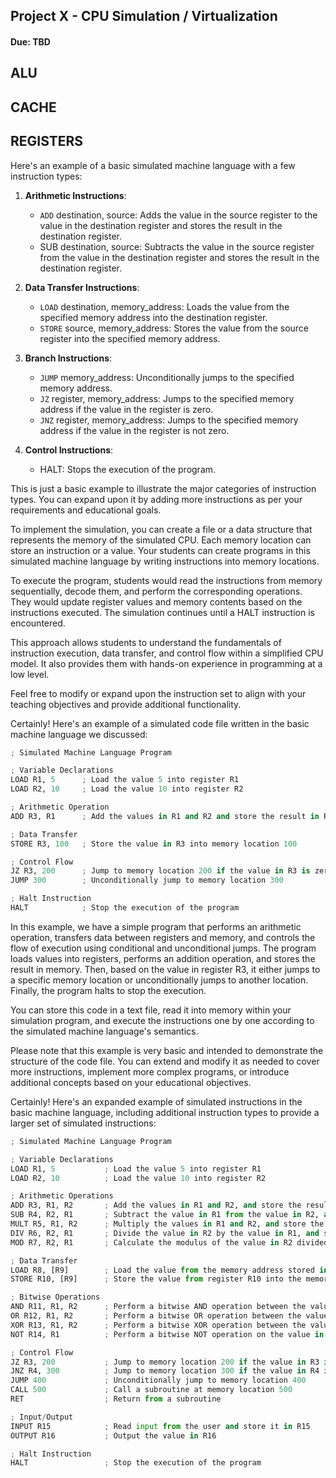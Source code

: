 ## Project X - CPU Simulation / Virtualization
#### Due: TBD


## ALU
## CACHE
## REGISTERS

Here's an example of a basic simulated machine language with a few instruction types:

1. **Arithmetic Instructions**:
   - `ADD` destination, source: Adds the value in the source register to the value in the destination register and stores the result in the destination register.
   - SUB destination, source: Subtracts the value in the source register from the value in the destination register and stores the result in the destination register.

2. **Data Transfer Instructions**:
   - `LOAD` destination, memory_address: Loads the value from the specified memory address into the destination register.
   - `STORE` source, memory_address: Stores the value from the source register into the specified memory address.

3. **Branch Instructions**:
   - `JUMP` memory_address: Unconditionally jumps to the specified memory address.
   - `JZ` register, memory_address: Jumps to the specified memory address if the value in the register is zero.
   - `JNZ` register, memory_address: Jumps to the specified memory address if the value in the register is not zero.

4. **Control Instructions**:
   - HALT: Stops the execution of the program.

This is just a basic example to illustrate the major categories of instruction types. You can expand upon it by adding more instructions as per your requirements and educational goals.

To implement the simulation, you can create a file or a data structure that represents the memory of the simulated CPU. Each memory location can store an instruction or a value. Your students can create programs in this simulated machine language by writing instructions into memory locations.

To execute the program, students would read the instructions from memory sequentially, decode them, and perform the corresponding operations. They would update register values and memory contents based on the instructions executed. The simulation continues until a HALT instruction is encountered.

This approach allows students to understand the fundamentals of instruction execution, data transfer, and control flow within a simplified CPU model. It also provides them with hands-on experience in programming at a low level.

Feel free to modify or expand upon the instruction set to align with your teaching objectives and provide additional functionality.

Certainly! Here's an example of a simulated code file written in the basic machine language we discussed:

```python
; Simulated Machine Language Program

; Variable Declarations
LOAD R1, 5      ; Load the value 5 into register R1
LOAD R2, 10     ; Load the value 10 into register R2

; Arithmetic Operation
ADD R3, R1      ; Add the values in R1 and R2 and store the result in R3

; Data Transfer
STORE R3, 100   ; Store the value in R3 into memory location 100

; Control Flow
JZ R3, 200      ; Jump to memory location 200 if the value in R3 is zero
JUMP 300        ; Unconditionally jump to memory location 300

; Halt Instruction
HALT            ; Stop the execution of the program
```

In this example, we have a simple program that performs an arithmetic operation, transfers data between registers and memory, and controls the flow of execution using conditional and unconditional jumps. The program loads values into registers, performs an addition operation, and stores the result in memory. Then, based on the value in register R3, it either jumps to a specific memory location or unconditionally jumps to another location. Finally, the program halts to stop the execution.

You can store this code in a text file, read it into memory within your simulation program, and execute the instructions one by one according to the simulated machine language's semantics.

Please note that this example is very basic and intended to demonstrate the structure of the code file. You can extend and modify it as needed to cover more instructions, implement more complex programs, or introduce additional concepts based on your educational objectives.

Certainly! Here's an expanded example of simulated instructions in the basic machine language, including additional instruction types to provide a larger set of simulated instructions:

```python
; Simulated Machine Language Program

; Variable Declarations
LOAD R1, 5           ; Load the value 5 into register R1
LOAD R2, 10          ; Load the value 10 into register R2

; Arithmetic Operations
ADD R3, R1, R2       ; Add the values in R1 and R2, and store the result in R3
SUB R4, R2, R1       ; Subtract the value in R1 from the value in R2, and store the result in R4
MULT R5, R1, R2      ; Multiply the values in R1 and R2, and store the result in R5
DIV R6, R2, R1       ; Divide the value in R2 by the value in R1, and store the result in R6
MOD R7, R2, R1       ; Calculate the modulus of the value in R2 divided by the value in R1, and store the result in R7

; Data Transfer
LOAD R8, [R9]        ; Load the value from the memory address stored in R9 into register R8
STORE R10, [R9]      ; Store the value from register R10 into the memory address stored in R9

; Bitwise Operations
AND R11, R1, R2      ; Perform a bitwise AND operation between the values in R1 and R2, and store the result in R11
OR R12, R1, R2       ; Perform a bitwise OR operation between the values in R1 and R2, and store the result in R12
XOR R13, R1, R2      ; Perform a bitwise XOR operation between the values in R1 and R2, and store the result in R13
NOT R14, R1          ; Perform a bitwise NOT operation on the value in R1, and store the result in R14

; Control Flow
JZ R3, 200           ; Jump to memory location 200 if the value in R3 is zero
JNZ R4, 300          ; Jump to memory location 300 if the value in R4 is not zero
JUMP 400             ; Unconditionally jump to memory location 400
CALL 500             ; Call a subroutine at memory location 500
RET                  ; Return from a subroutine

; Input/Output
INPUT R15            ; Read input from the user and store it in R15
OUTPUT R16           ; Output the value in R16

; Halt Instruction
HALT                 ; Stop the execution of the program
```



